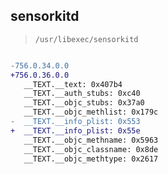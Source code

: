 ## sensorkitd

> `/usr/libexec/sensorkitd`

```diff

-756.0.34.0.0
+756.0.36.0.0
   __TEXT.__text: 0x407b4
   __TEXT.__auth_stubs: 0xc40
   __TEXT.__objc_stubs: 0x37a0
   __TEXT.__objc_methlist: 0x179c
-  __TEXT.__info_plist: 0x553
+  __TEXT.__info_plist: 0x55e
   __TEXT.__objc_methname: 0x5963
   __TEXT.__objc_classname: 0x8de
   __TEXT.__objc_methtype: 0x2617

```
